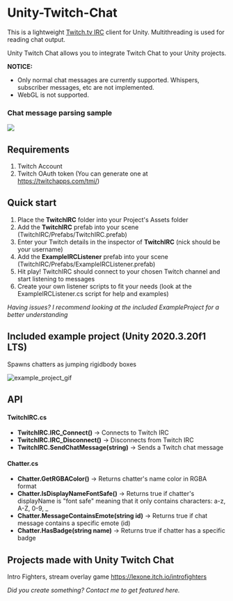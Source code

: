 # Unity-Twitch-Chat

This is a lightweight [Twitch.tv IRC](https://dev.twitch.tv/docs/irc/) client for Unity. Multithreading is used for reading chat output.

Unity Twitch Chat allows you to integrate Twitch Chat to your Unity projects.

**NOTICE:** 
- Only normal chat messages are currently supported. Whispers, subscriber messages, etc are not implemented. 
- WebGL is not supported.

### Chat message parsing sample

<img src="https://i.imgur.com/KIA8KcZ.png">

## Requirements
1. Twitch Account
2. Twitch OAuth token (You can generate one at https://twitchapps.com/tmi/)

## Quick start

1. Place the **TwitchIRC** folder into your Project's Assets folder
2. Add the **TwitchIRC** prefab into your scene (TwitchIRC/Prefabs/TwitchIRC.prefab)
3. Enter your Twitch details in the inspector of **TwitchIRC** (nick should be your username)
4. Add the **ExampleIRCListener** prefab into your scene (TwitchIRC/Prefabs/ExampleIRCListener.prefab)
5. Hit play! TwitchIRC should connect to your chosen Twitch channel and start listening to messages
6. Create your own listener scripts to fit your needs (look at the ExampleIRCListener.cs script for help and examples)

*Having issues? I recommend looking at the included ExampleProject for a better understanding* 

## Included example project (Unity 2020.3.20f1 LTS)

Spawns chatters as jumping rigidbody boxes

![example_project_gif](https://user-images.githubusercontent.com/18125997/144342000-f506e491-6e51-434d-ac7a-b17be2837922.gif)



## API

#### TwitchIRC.cs
- **TwitchIRC.IRC_Connect()** -> Connects to Twitch IRC
- **TwitchIRC.IRC_Disconnect()** -> Disconnects from Twitch IRC
- **TwitchIRC.SendChatMessage(string)** -> Sends a Twitch chat message

#### Chatter.cs
- **Chatter.GetRGBAColor()** -> Returns chatter's name color in RGBA format
- **Chatter.IsDisplayNameFontSafe()** -> Returns true if chatter's displayName is "font safe" meaning that it only contains characters: a-z, A-Z, 0-9, _
- **Chatter.MessageContainsEmote(string id)** -> Returns true if chat message contains a specific emote (id)
- **Chatter.HasBadge(string name)** -> Returns true if chatter has a specific badge

## Projects made with Unity Twitch Chat
Intro Fighters, stream overlay game https://lexone.itch.io/introfighters

*Did you create something? Contact me to get featured here.*
